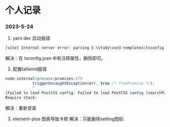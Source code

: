 # 个人记录

### 2023-5-24
1. yarn dev 启动报错 
```js
[vite] Internal server error: parsing E:\study\vue3-templates\tsconfig.json failed: SyntaxError: Unexpected token   in JSON at position 238
```
解决：在 tsconfig.josn 中有注释属性，删除即可。

2. 配置tailwind报错
```js
node:internal/process/promises:279
            triggerUncaughtException(err, true /* fromPromise */);
            ^
[Failed to load PostCSS config: Failed to load PostCSS config (searchPath: E:/study/vue3-templates): [Error] Loading PostCSS Plugin failed: Cannot find module 'autoprefixer'
Require stack:
```
解决：重新安装 

3. element-plus <Setting/> 图表导致卡顿
解决：只能删除setting图标
  